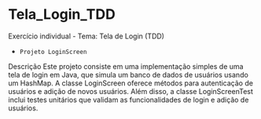 # Tela_Login_TDD
Exercício individual - Tema: Tela de Login (TDD)

*     Projeto LoginScreen
Descrição
Este projeto consiste em uma implementação simples de uma tela de login em Java, que simula um banco de dados de usuários usando um HashMap. A classe LoginScreen oferece métodos para autenticação de usuários e adição de novos usuários. Além disso, a classe LoginScreenTest inclui testes unitários que validam as funcionalidades de login e adição de usuários.
